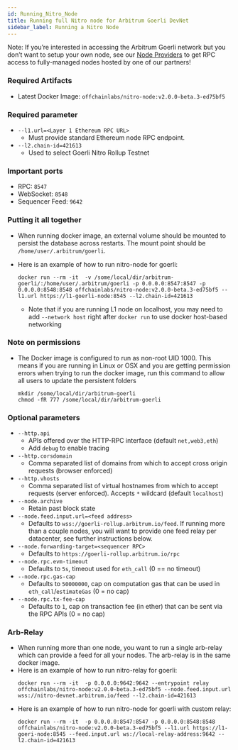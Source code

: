 ```yaml
---
id: Running_Nitro_Node
title: Running full Nitro node for Arbitrum Goerli DevNet
sidebar_label: Running a Nitro Node
---
```


Note: If you’re interested in accessing the Arbitrum Goerli network but you don’t want to setup your own node, see our [Node Providers](https://developer.offchainlabs.com/docs/node_providers) to get RPC access to fully-managed nodes hosted by one of our partners!

### Required Artifacts

- Latest Docker Image: `offchainlabs/nitro-node:v2.0.0-beta.3-ed75bf5`

### Required parameter

- `--l1.url=<Layer 1 Ethereum RPC URL>`
  - Must provide standard Ethereum node RPC endpoint.
- `--l2.chain-id=421613`
  - Used to select Goerli Nitro Rollup Testnet

### Important ports

- RPC: `8547`
- WebSocket: `8548`
- Sequencer Feed: `9642`

### Putting it all together

- When running docker image, an external volume should be mounted to persist the database across restarts. The mount point should be `/home/user/.arbitrum/goerli`.
- Here is an example of how to run nitro-node for goerli:

  ```
  docker run --rm -it  -v /some/local/dir/arbitrum-goerli/:/home/user/.arbitrum/goerli -p 0.0.0.0:8547:8547 -p 0.0.0.0:8548:8548 offchainlabs/nitro-node:v2.0.0-beta.3-ed75bf5 --l1.url https://l1-goerli-node:8545 --l2.chain-id=421613
  ```

  - Note that if you are running L1 node on localhost, you may need to add `--network host` right after `docker run` to use docker host-based networking

### Note on permissions

- The Docker image is configured to run as non-root UID 1000. This means if you are running in Linux or OSX and you are getting permission errors when trying to run the docker image, run this command to allow all users to update the persistent folders
  ```
  mkdir /some/local/dir/arbitrum-goerli
  chmod -fR 777 /some/local/dir/arbitrum-goerli
  ```

### Optional parameters

- `--http.api`
  - APIs offered over the HTTP-RPC interface (default `net,web3,eth`)
  - Add `debug` to enable tracing
- `--http.corsdomain`
  - Comma separated list of domains from which to accept cross origin requests (browser enforced)
- `--http.vhosts`
  - Comma separated list of virtual hostnames from which to accept requests (server enforced). Accepts `*` wildcard (default `localhost`)
- `--node.archive`
  - Retain past block state
- `--node.feed.input.url=<feed address>`
  - Defaults to `wss://goerli-rollup.arbitrum.io/feed`. If running more than a couple nodes, you will want to provide one feed relay per datacenter, see further instructions below.
- `--node.forwarding-target=<sequencer RPC>`
  - Defaults to `https://goerli-rollup.arbitrum.io/rpc`
- `--node.rpc.evm-timeout`
  - Defaults to `5s`, timeout used for `eth_call` (0 == no timeout)
- `--node.rpc.gas-cap`
  - Defaults to `50000000`, cap on computation gas that can be used in `eth_call`/`estimateGas` (0 = no cap)
- `--node.rpc.tx-fee-cap`
  - Defaults to `1`, cap on transaction fee (in ether) that can be sent via the RPC APIs (0 = no cap)

### Arb-Relay

- When running more than one node, you want to run a single arb-relay which can provide a feed for all your nodes.
  The arb-relay is in the same docker image.
- Here is an example of how to run nitro-relay for goerli:
  ```
  docker run --rm -it  -p 0.0.0.0:9642:9642 --entrypoint relay offchainlabs/nitro-node:v2.0.0-beta.3-ed75bf5 --node.feed.input.url wss://nitro-devnet.arbitrum.io/feed --l2.chain-id=421613
  ```
- Here is an example of how to run nitro-node for goerli with custom relay:
  ```
  docker run --rm -it  -p 0.0.0.0:8547:8547 -p 0.0.0.0:8548:8548 offchainlabs/nitro-node:v2.0.0-beta.3-ed75bf5 --l1.url https://l1-goeri-node:8545 --feed.input.url ws://local-relay-address:9642 --l2.chain-id=421613
  ```
